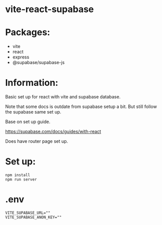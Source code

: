 # vite-react-supabase

# Packages:
- vite
- react
- express
- @supabase/supabase-js

# Information:

  Basic set up for react with vite and supabase database.

Note that some docs is outdate from supabase setup a bit. But still follow the supabase same set up.

Base on set up guide.

https://supabase.com/docs/guides/with-react

Does have router page set up.

# Set up:
```
npm install
npm run server
```


# .env
```
VITE_SUPABASE_URL=""
VITE_SUPABASE_ANON_KEY=""
```
